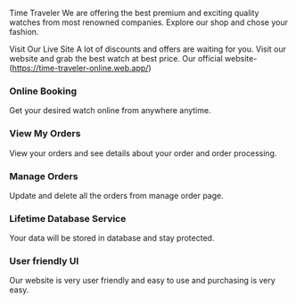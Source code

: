 Time Traveler
We are offering the best premium and exciting quality watches from most renowned companies. Explore our shop and chose your fashion.

Visit Our Live Site
A lot of discounts and offers are waiting for you. Visit our website and grab the best watch at best price. Our official website-(https://time-traveler-online.web.app/)

### Online Booking
Get your desired watch online from anywhere anytime.

### View My Orders
View your orders and see details about your order and order processing.

### Manage Orders
Update and delete all the orders from manage order page.

### Lifetime Database Service
Your data will be stored in database and stay protected.

### User friendly UI
Our website is very user friendly and easy to use and purchasing is very easy.